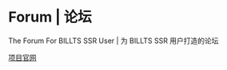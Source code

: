 # Forum | 论坛
The Forum For BILLTS SSR User | 为 BILLTS SSR 用户打造的论坛

<a href="https://billts.net">项目官网</a>
